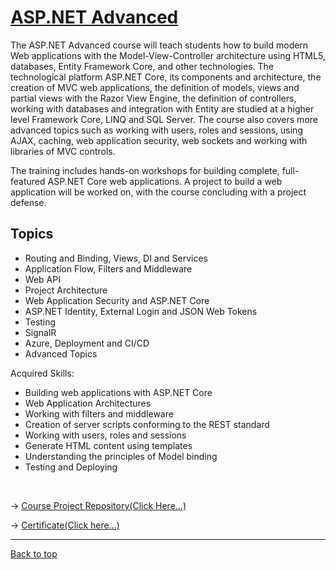 # [ASP.NET Advanced](https://softuni.bg/trainings/4107/asp-net-advanced-june-2023)

The ASP.NET Advanced course will teach students how to build modern Web applications with the Model-View-Controller architecture using HTML5, databases, Entity Framework Core, and other technologies. The technological platform ASP.NET Core, its components and architecture, the creation of MVC web applications, the definition of models, views and partial views with the Razor View Engine, the definition of controllers, working with databases and integration with Entity are studied at a higher level Framework Core, LINQ and SQL Server. The course also covers more advanced topics such as working with users, roles and sessions, using AJAX, caching, web application security, web sockets and working with libraries of MVC controls.

The training includes hands-on workshops for building complete, full-featured ASP.NET Core web applications. A project to build a web application will be worked on, with the course concluding with a project defense.

## Topics

- Routing and Binding, Views, DI and Services
- Application Flow, Filters and Middleware
- Web API
- Project Architecture
- Web Application Security and ASP.NET Core
- ASP.NET Identity, External Login and JSON Web Tokens
- Testing
- SignalR
- Azure, Deployment and CI/CD
- Advanced Topics

Acquired Skills:

* Building web applications with ASP.NET Core
* Web Application Architectures
* Working with filters and middleware
* Creation of server scripts conforming to the REST standard
* Working with users, roles and sessions
* Generate HTML content using templates
* Understanding the principles of Model binding
* Testing and Deploying


&nbsp;

-> [Course Project Repository(Click Here...)](https://github.com/Krasipeace/PCHCB---ASP.NET-Advanced-Exam-Project)

-> [Certificate(Click here...)](https://softuni.bg/certificates/details/182221/2f80009e)

---

[Back to top](#)